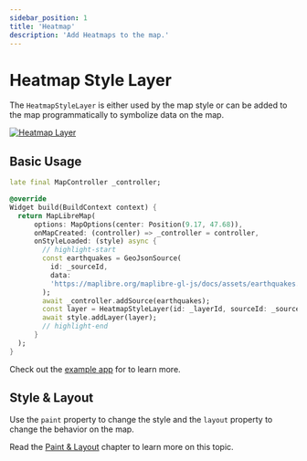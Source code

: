 ```yaml
---
sidebar_position: 1
title: 'Heatmap'
description: 'Add Heatmaps to the map.'
---
```


# Heatmap Style Layer

The `HeatmapStyleLayer` is either used by the map style or can be added to the map
programmatically to symbolize data on the map.

[![Heatmap Layer](/img/layers/heatmap_layer.jpg)](/demo/#/style-layers/heatmap)

## Basic Usage

```dart
late final MapController _controller;

@override
Widget build(BuildContext context) {
  return MapLibreMap(
      options: MapOptions(center: Position(9.17, 47.68)),
      onMapCreated: (controller) => _controller = controller,
      onStyleLoaded: (style) async {
        // highlight-start
        const earthquakes = GeoJsonSource(
          id: _sourceId,
          data:
          'https://maplibre.org/maplibre-gl-js/docs/assets/earthquakes.geojson',
        );
        await _controller.addSource(earthquakes);
        const layer = HeatmapStyleLayer(id: _layerId, sourceId: _sourceId);
        await style.addLayer(layer);
        // highlight-end
      }
  );
}
```

Check out
the [example app](https://github.com/josxha/flutter-maplibre/blob/main/example/lib/style-layers_circle_page.dart)
for to learn more.

## Style & Layout

Use the `paint` property to change the style and the `layout`
property to change the behavior on the map.

Read the [Paint & Layout](./paint-and-layout) chapter to learn more on this
topic. 